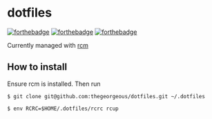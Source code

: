 # dotfiles

[![forthebadge](http://forthebadge.com/images/badges/fuck-it-ship-it.svg)](http://forthebadge.com)
[![forthebadge](http://forthebadge.com/images/badges/no-ragrets.svg)](http://forthebadge.com)
[![forthebadge](http://forthebadge.com/images/badges/uses-git.svg)](http://forthebadge.com)


Currently managed with [rcm](https://github.com/thoughtbot/rcm)

## How to install
Ensure rcm is installed. Then run

``` shell
$ git clone git@github.com:thegeorgeous/dotfiles.git ~/.dotfiles

$ env RCRC=$HOME/.dotfiles/rcrc rcup
```

